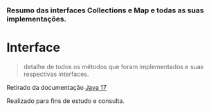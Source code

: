 ### Resumo das interfaces Collections e Map e todas as suas implementações.

# Interface

> detalhe de todos os métodos que foram implementados e suas respectivas interfaces.

Retirado da documentação <a href="https://docs.oracle.com/en/java/javase/17/docs/api/java.base/java/util/HashSet.html"> Java 17 <a>
  
 Realizado para fins de estudo e consulta.
